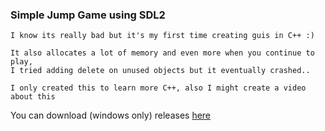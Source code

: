 ### Simple Jump Game using SDL2


```
I know its really bad but it's my first time creating guis in C++ :)

It also allocates a lot of memory and even more when you continue to play,
I tried adding delete on unused objects but it eventually crashed..

I only created this to learn more C++, also I might create a video about this
```

You can download (windows only) releases [here](/releases)
